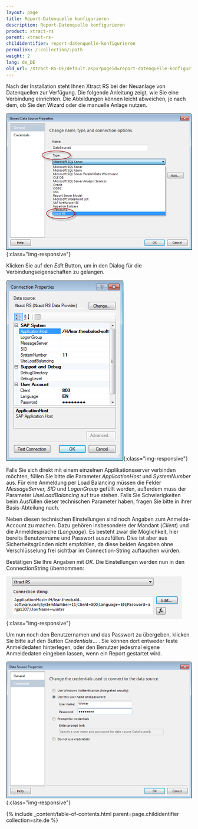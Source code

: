 ```yaml
---
layout: page
title: Report-Datenquelle konfigurieren
description: Report-Datenquelle konfigurieren
product: xtract-rs
parent: xtract-rs-
childidentifier: report-datenquelle-konfigurieren
permalink: /:collection/:path
weight: 2
lang: de_DE
old_url: /Xtract-RS-DE/default.aspx?pageid=report-datenquelle-konfigurieren
---
```


Nach der Installation steht Ihnen Xtract RS bei der Neuanlage von Datenquellen zur Verfügung. Die folgende Anleitung zeigt, wie Sie eine Verbindung einrichten. Die Abbildungen können leicht abweichen, je nach dem, ob Sie den Wizard oder die manuelle Anlage nutzen.

![Report-Data-Source-001](/img/content/Report-Data-Source-001.png){:class="img-responsive"}

Klicken Sie auf den *Edit* Button, um in den Dialog für die Verbindungseigenschaften zu gelangen.

![Report-Data-Source-002](/img/content/Report-Data-Source-002.png){:class="img-responsive"}

Falls Sie sich direkt mit einem einzelnen Applikationsserver verbinden möchten, füllen Sie bitte die Parameter *ApplicationHost* und *SystemNumber* aus. Für eine Anmeldung per Load Balancing müssen die Felder *MessageServer, SID* und *LogonGroup* gefüllt werden, außerdem muss der Parameter *UseLoadBalancing* auf true stehen. Falls Sie Schwierigkeiten beim Ausfüllen dieser technischen Parameter haben, fragen Sie bitte in ihrer Basis-Abteilung nach.

Neben diesen technischen Einstellungen sind noch Angaben zum Anmelde-Account zu machen. Dazu gehören insbesondere der Mandant (*Client*) und die Anmeldesprache (*Language*). Es besteht zwar die Möglichkeit, hier bereits Benutzername und Passwort auszufüllen. Dies ist aber aus Sicherheitsgründen nicht empfohlen, da diese beiden Angaben ohne Verschlüsselung frei sichtbar im Connection-String auftauchen würden.

Bestätigen Sie Ihre Angaben mit *OK*. Die Einstellungen werden nun in den ConnectionString übernommen:

![Report-Data-Source-003](/img/content/Report-Data-Source-003.png){:class="img-responsive"}

Um nun noch den Benutzernamen und das Passwort zu übergeben, klicken Sie bitte auf den Button *Credentials*... . Sie können dort entweder feste Anmeldedaten hinterlegen, oder den Benutzer jedesmal eigene Anmeldedaten eingeben lassen, wenn ein Report gestartet wird.

![Report-Data-Source-004](/img/content/Report-Data-Source-004.png){:class="img-responsive"}

{% include _content/table-of-contents.html parent=page.childidentifier collection=site.de %}
